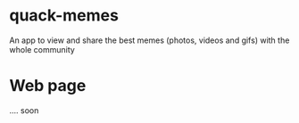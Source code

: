 # quack-memes

An app to view and share the best memes (photos, videos and gifs) with the whole community 

# Web page

.... soon 
